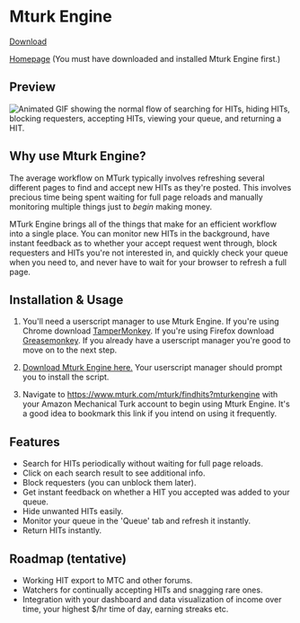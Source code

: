 # Mturk Engine

[Download](https://github.com/Anveio/mturk-engine/raw/master/build/static/js/mturk-engine-1.0.0rc.user.js)

[Homepage](https://www.mturk.com/mturk/findhits?mturkengine) (You must have downloaded and installed Mturk Engine first.)

## Preview

<img src="https://i.imgur.com/Z5UEVbs.gif" alt="Animated GIF showing the normal flow of searching for HITs, hiding HITs, blocking requesters, accepting HITs, viewing your queue, and returning a HIT."/>

## Why use Mturk Engine?

The average workflow on MTurk typically involves refreshing several different pages to find and accept new HITs as they're posted. This involves precious time being spent waiting for full page reloads and manually monitoring multiple things just to *begin* making money.

MTurk Engine brings all of the things that make for an efficient workflow into a single place. You can monitor new HITs in the background, have instant feedback as to whether your accept request went through, block requesters and HITs you're not interested in, and quickly check your queue when you need to, and never have to wait for your browser to refresh a full page. 

## Installation & Usage

1. You'll need a userscript manager to use Mturk Engine. If you're using Chrome download [TamperMonkey](https://chrome.google.com/webstore/detail/tampermonkey/dhdgffkkebhmkfjojejmpbldmpobfkfo?hl=en). If you're using Firefox download [Greasemonkey](https://addons.mozilla.org/en-US/firefox/addon/greasemonkey/). If you already have a userscript manager you're good to move on to the next step.

2. [Download Mturk Engine here.](https://github.com/Anveio/mturk-engine/raw/master/build/static/js/mturk-engine-1.0.0rc.user.js) Your userscript manager should prompt you to install the script.

3. Navigate to https://www.mturk.com/mturk/findhits?mturkengine with your Amazon Mechanical Turk account to begin using Mturk Engine. It's a good idea to bookmark this link if you intend on using it frequently.

## Features

* Search for HITs periodically without waiting for full page reloads.
* Click on each search result to see additional info.
* Block requesters (you can unblock them later).
* Get instant feedback on whether a HIT you accepted was added to your queue.
* Hide unwanted HITs easily.
* Monitor your queue in the 'Queue' tab and refresh it instantly.
* Return HITs instantly.

## Roadmap (tentative)

* Working HIT export to MTC and other forums.
* Watchers for continually accepting HITs and snagging rare ones.
* Integration with your dashboard and data visualization of income over time, your highest $/hr time of day, earning streaks etc.

